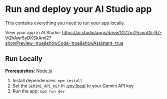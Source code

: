 # Run and deploy your AI Studio app

This contains everything you need to run your app locally.

View your app in AI Studio: https://ai.studio/apps/drive/1G72qZPcmnGli-RZ-VQhAwr5yDKSkAmi2?showPreview=true&showCode=true&showAssistant=true

## Run Locally

**Prerequisites:**  Node.js


1. Install dependencies:
   `npm install`
2. Set the `GEMINI_API_KEY` in [.env.local](.env.local) to your Gemini API key
3. Run the app:
   `npm run dev`
